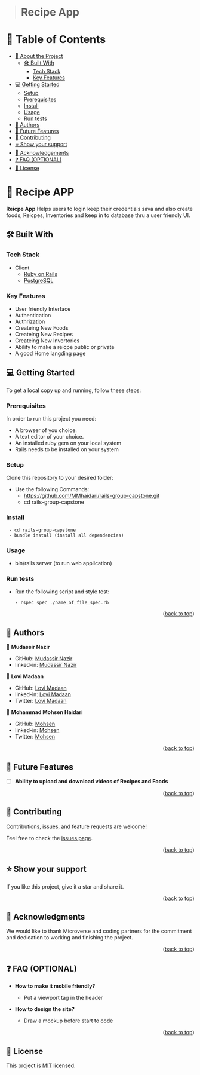 <a name="readme-top"></a>

<div align="center">

</div>


> # Recipe App

# 📗 Table of Contents

- [📖 About the Project](#about-project)
  - [🛠 Built With](#built-with)
    - [Tech Stack](#tech-stack)
    - [Key Features](#key-features)  
- [💻 Getting Started](#getting-started)
  - [Setup](#setup)
  - [Prerequisites](#prerequisites)
  - [Install](#install)
  - [Usage](#usage)
  - [Run tests](#run-tests)
- [👥 Authors](#authors)
- [🔭 Future Features](#future-features)
- [🤝 Contributing](#contributing)
- [⭐️ Show your support](#support)
- [🙏 Acknowledgements](#acknowledgements)
- [❓ FAQ (OPTIONAL)](#faq)
- [📝 License](#license)

# 📖 Recipe APP <a name="about-project"></a>

**Reicpe App** Helps users to login keep their credentials sava and also create foods, Reicpes, Inventories and keep in to database thru a user friendly UI.

## 🛠 Built With <a name="built-with"></a>

### Tech Stack <a name="tech-stack"></a>
- <summary>Client</summary>
    <ul>
      <li><a href="https://reactjs.org/">Ruby on Rails</a></li>
      <li><a href="https://reactjs.org/">PostgreSQL</a></li>
    </ul>

### Key Features <a name="key-features"></a>

- User friendly Interface
- Authentication
- Authrization
- Createing New Foods
- Createing New Recipes
- Createing New Invertories
- Ability to make a reicpe public or private 
- A good Home langding page
<!-- LIVE DEMO -->

<!-- GETTING STARTED -->

## 💻 Getting Started <a name="getting-started"></a>

To get a local copy up and running, follow these steps:

### Prerequisites

In order to run this project you need:
  - A browser of you choice.
  - A text editor of your choice.
  - An installed ruby gem on your local system
  - Rails needs to be installed on your system

### Setup

Clone this repository to your desired folder:

- Use the following Commands:
     - https://github.com/MMhaidari/rails-group-capstone.git
     - cd rails-group-capstone


### Install
     - cd rails-group-capstone
     - bundle install (install all dependencies)



### Usage

- bin/rails server (to run web application)


### Run tests
- Run the following script and style test:

      - rspec spec ./name_of_file_spec.rb

<p align="right">(<a href="#readme-top">back to top</a>)</p>


## 👥 Authors <a name="authors"></a>

👤 **Mudassir Nazir**

- GitHub: [Mudassir Nazir](https://github.com/Rana-Mudassir)
- linked-in: [Mudassir Nazir](https://www.linkedin.com/in/mudassir-nazir/)

👤 **Lovi Madaan**

- GitHub: [Lovi Madaan](https://github.com/LoviMadaan)
- linked-in: [Lovi Madaan](https://www.linkedin.com/in/lovi-madaan-b27439175/)
- Twitter: [Lovi Madaan](https://twitter.com/lovinarang)

👤 **Mohammad Mohsen Haidari**

- GitHub: [Mohsen](https://github.com/MMhaidari)
- linked-in: [Mohsen](https://www.linkedin.com/in/mohammad-mohsen-haidari/)
- Twitter: [Mohsen](https://twitter.com/MMhaidari12)




<p align="right">(<a href="#readme-top">back to top</a>)</p>


## 🔭 Future Features <a name="future-features"></a>

- [ ] **Ability to upload and download videos of Recipes and Foods**


<p align="right">(<a href="#readme-top">back to top</a>)</p>

## 🤝 Contributing <a name="contributing"></a>

Contributions, issues, and feature requests are welcome!

Feel free to check the [issues page](https://github.com/MMhaidari/rails-group-capstone/issues).

<p align="right">(<a href="#readme-top">back to top</a>)</p>

## ⭐️ Show your support <a name="support"></a>

 
  If you like this project, give it a star and share it.

<p align="right">(<a href="#readme-top">back to top</a>)</p>


## 🙏 Acknowledgments <a name="acknowledgements"></a>

  We would like to thank Microverse and coding partners for the commitment and dedication to working and finishing the project.

<p align="right">(<a href="#readme-top">back to top</a>)</p>


## ❓ FAQ (OPTIONAL) <a name="faq"></a>

- **How to make it mobile friendly?**

  - Put a viewport tag in the header

- **How to design the site?**

  - Draw a mockup before start to code

<p align="right">(<a href="#readme-top">back to top</a>)</p>


## 📝 License <a name="license"></a>

This project is [MIT](./LICENSE) licensed.
